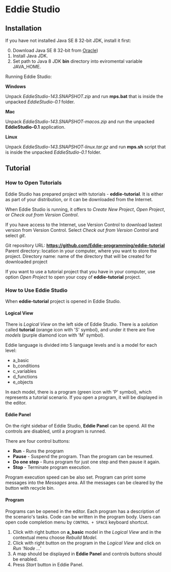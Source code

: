# Eddie Studio

## Installation

If you have not installed Java SE 8 32-bit JDK, install it first:

0. Download Java SE 8 32-bit from [Oracle](www.oracle.com/technetwork/java/javase/downloads/))
0. Install Java JDK.
0. Set path to Java 8 JDK **bin** directory into eviromental variable JAVA_HOME.

Running Eddie Studio:

**Windows**

Unpack *EddieStudio-143.SNAPSHOT.zip* and run **mps.bat** that is inside the unpacked *EddieStudio-0.1* folder.

**Mac**

Unpack *EddieStudio-143.SNAPSHOT-macos.zip* and run the unpacked  **EddieStudio-0.1** application.

**Linux**

Unpack *EddieStudio-143.SNAPSHOT-linux.tar.gz* and run **mps.sh** script that is inside the unpacked *EddieStudio-0.1* folder.


## Tutorial

### How to Open Tutorials

Eddie Studio has prepared project with tutorials - **eddie-tutorial**. It is either as part of your distribution, or it can be downloaded from the Internet.

When Eddie Studio is running, it offers to *Create New Project*, *Open Project*, or *Check out from Version Control*.

If you have access to the Internet, use Version Control to download lastest version from Version Control. Select *Check out from Version Control* and select *git*.

Git repository URL: **https://github.com/Eddie-programming/eddie-tutorial**
Parent directory: location in your computer, where you want to store the project.
Directory name: name of the directory that will be created for downloaded project


If you want to use a tutorial project that you have in your computer, use option *Open Project* to open your copy of **eddie-tutorial** project.

### How to Use Eddie Studio

When **eddie-tutorial** project is opened in Eddie Studio. 

#### Logical View
There is *Logical View* on the left side of Eddie Studio. There is a *solution* called **tutorial** (orange icon with 'S' symbol), and under it there are five *models* (purple diamond icon with 'M' symbol).

Eddie language is divided into 5 language levels and is a model for each level:

* a_basic
* b_conditions
* c_variables
* d_functions
* e_objects

In each model, there is a program (green icon with 'P' symbol), which represents a tutorial scenario.
If you open a program, it will be displayed in the editor. 
#### Eddie Panel
On the right sidebar of Eddie Studio, **Eddie Panel** can be opend. All the controls are disabled, until a program is runned.

There are four control buttons:
* **Run** - Runs the program
* **Pause** - Suspend the program. Than the program can be resumed.
* **Do one step** - Runs program for just one step and then pause it again.
* **Stop** - Terminate program execution. 

Program execution speed can be also set. Program can print some messages into the *Messages* area. All the messages can be cleared by the button with recycle bin.


#### Program
Programs can be opened in the editor. Each program has a description of the scenario's tasks.
Code can be written in the program body. Users can open code completion menu by `CONTROL + SPACE` keyboard shortcut.
 
1. Click with right button on **a_basic** model in the *Logical View* and in the contextual menu choose *Rebuild Model*.
2. Click with right button on the program in the *Logical View* and click on *Run 'Node ...'*
3. A map should be displayed in **Eddie Panel** and controls buttons should be enabled.
4. Press *Start* button in Eddie Panel.



                                                                                                   